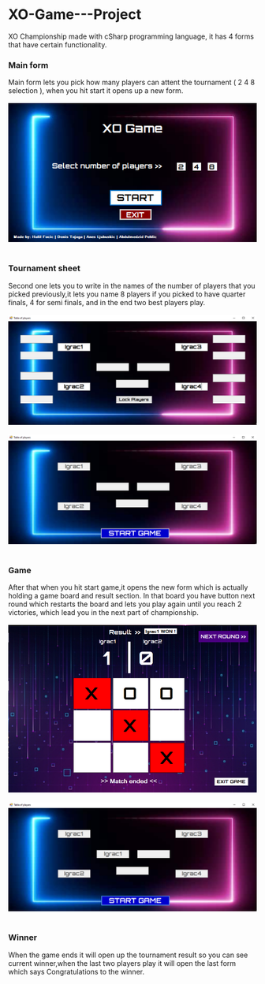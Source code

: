 # XO-Game---Project

XO Championship made with cSharp programming language, it has 4 forms that have certain functionality.

### Main form
Main form lets you pick how many players can attent the tournament ( 2 4 8 selection ), when you hit start it opens up a new form.
<br><br>
![](AppImages/slika1.png)
<br><br>




### Tournament sheet
Second one lets you to write in the names of the number of players that you picked previously,it lets you name 8 players
if you picked to have quarter finals, 4 for semi finals, and in the end two best players play.
<br><br>
![](AppImages/slika2.png)
<br><br>
![](AppImages/slika3.png)
<br><br>




### Game 
After that when you hit start game,it opens the new form which is actually holding a game board and result section.
In that board you have button next round which restarts the board and lets you play again until you reach 2 victories, which lead you in the next part of championship.
<br><br>
![](AppImages/slika4.png)
<br><br>
![](AppImages/slika5.png)
<br><br>



### Winner
When the game ends it will open up the tournament result so you can see current winner,when the last two players play it will open the last 
form which says Congratulations to the winner.
<br><br>


